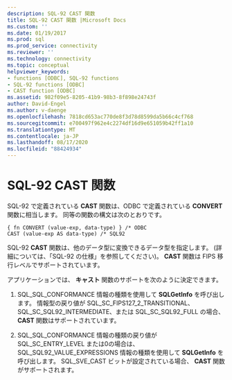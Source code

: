```yaml
---
description: SQL-92 CAST 関数
title: SQL-92 CAST 関数 |Microsoft Docs
ms.custom: ''
ms.date: 01/19/2017
ms.prod: sql
ms.prod_service: connectivity
ms.reviewer: ''
ms.technology: connectivity
ms.topic: conceptual
helpviewer_keywords:
- functions [ODBC], SQL-92 functions
- SQL-92 functions [ODBC]
- CAST function [ODBC]
ms.assetid: 982f09e5-8205-41b9-98b3-8f898e24743f
author: David-Engel
ms.author: v-daenge
ms.openlocfilehash: 7818cd653ac770de8f3d78d8599da5b66c4cf768
ms.sourcegitcommit: e700497f962e4c2274df16d9e651059b42ff1a10
ms.translationtype: MT
ms.contentlocale: ja-JP
ms.lasthandoff: 08/17/2020
ms.locfileid: "88424934"
---
```

# <a name="sql-92-cast-function"></a>SQL-92 CAST 関数
SQL-92 で定義されている **CAST** 関数は、ODBC で定義されている **CONVERT** 関数に相当します。 同等の関数の構文は次のとおりです。  
  
```  
{ fn CONVERT (value-exp, data-type) } /* ODBC  
CAST (value-exp AS data-type) /* SQL92  
```  
  
 SQL-92 **CAST** 関数は、他のデータ型に変換できるデータ型を指定します。 (詳細については、「SQL-92 の仕様」を参照してください)。 **CAST** 関数は FIPS 移行レベルでサポートされています。  
  
 アプリケーションでは、 **キャスト** 関数のサポートを次のように決定できます。  
  
1.  SQL_SQL_CONFORMANCE 情報の種類を使用して **SQLGetInfo** を呼び出します。 情報型の戻り値が SQL_SC_FIPS127_2_TRANSITIONAL、SQL_SC_SQL92_INTERMEDIATE、または SQL_SC_SQL92_FULL の場合、 **CAST** 関数はサポートされています。  
  
2.  SQL_SQL_CONFORMANCE 情報の種類の戻り値が SQL_SC_ENTRY_LEVEL または0の場合は、SQL_SQL92_VALUE_EXPRESSIONS 情報の種類を使用して **SQLGetInfo** を呼び出します。 SQL_SVE_CAST ビットが設定されている場合、 **CAST** 関数がサポートされます。
